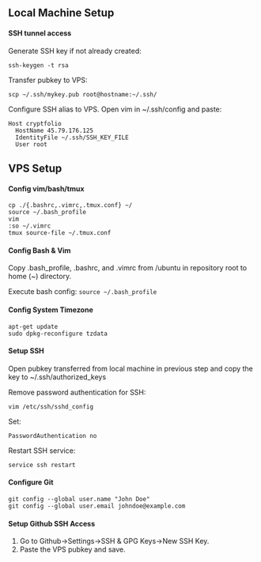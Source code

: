 ## Local Machine Setup

#### SSH tunnel access

Generate SSH key if not already created:

`ssh-keygen -t rsa`

Transfer pubkey to VPS:

`scp ~/.ssh/mykey.pub root@hostname:~/.ssh/`

Configure SSH alias to VPS. Open vim in ~/.ssh/config and paste:

```
Host cryptfolio
  HostName 45.79.176.125
  IdentityFile ~/.ssh/SSH_KEY_FILE
  User root
```

## VPS Setup

#### Config vim/bash/tmux

```
cp ./{.bashrc,.vimrc,.tmux.conf} ~/
source ~/.bash_profile
vim
:so ~/.vimrc
tmux source-file ~/.tmux.conf
```

#### Config Bash & Vim

Copy .bash_profile, .bashrc, and .vimrc from /ubuntu in repository root to home (~) directory.

Execute bash config:
`source ~/.bash_profile`

#### Config System Timezone

```
apt-get update
sudo dpkg-reconfigure tzdata
```

#### Setup SSH

Open pubkey transferred from local machine in previous step and copy the key to ~/.ssh/authorized_keys

Remove password authentication for SSH:

`vim /etc/ssh/sshd_config`

Set:

`PasswordAuthentication no`

Restart SSH service:

`service ssh restart`

#### Configure Git

```
git config --global user.name "John Doe"
git config --global user.email johndoe@example.com
```

#### Setup Github SSH Access

1. Go to Github->Settings->SSH & GPG Keys->New SSH Key.
2. Paste the VPS pubkey and save.


